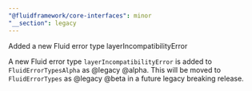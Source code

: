 ```yaml
---
"@fluidframework/core-interfaces": minor
"__section": legacy
---
```

Added a new Fluid error type layerIncompatibilityError

A new Fluid error type `layerIncompatibilityError` is added to `FluidErrorTypesAlpha` as @legacy @alpha.
This will be moved to `FluidErrorTypes` as @legacy @beta in a future legacy breaking release.
